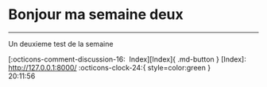 <!---ID: note-17072023-201156--->
# __Bonjour ma semaine deux__
----
Un deuxieme test de la semaine

[:octicons-comment-discussion-16:&nbsp; Index][Index]{ .md-button }
[Index]: http://127.0.0.1:8000/
:octicons-clock-24:{ style=color:green }  
20:11:56  
<!--- ID: [Bonjour ma semaine deux](note-17072023-201045.md) --->
